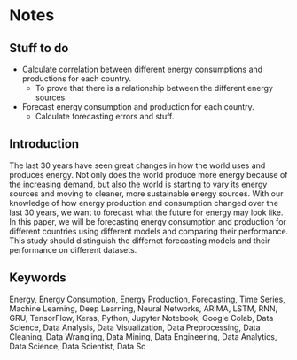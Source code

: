 # Notes

## Stuff to do

- Calculate correlation between different energy consumptions and productions for each country.
  - To prove that there is a relationship between the different energy sources.
- Forecast energy consumption and production for each country.
  - Calculate forecasting errors and stuff.

## Introduction

The last 30 years have seen great changes in how the world uses and produces energy. Not only does the world produce more energy because of the increasing demand, but also the world is starting to vary its energy sources and moving to cleaner, more sustainable energy sources. With our knowledge of how energy production and consumption changed over the last 30 years, we want to forecast what the future for energy may look like. In this paper, we will be forecasting energy consumption and production for different countries using different models and comparing their performance. This study should distinguish the differnet forecasting models and their performance on different datasets.


## Keywords

Energy, Energy Consumption, Energy Production, Forecasting, Time Series, Machine Learning, Deep Learning, Neural Networks, ARIMA, LSTM, RNN, GRU, TensorFlow, Keras, Python, Jupyter Notebook, Google Colab, Data Science, Data Analysis, Data Visualization, Data Preprocessing, Data Cleaning, Data Wrangling, Data Mining, Data Engineering, Data Analytics, Data Science, Data Scientist, Data Sc